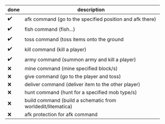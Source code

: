 | done               | description                                                                                                  |
| ------------------ | -------------------------------------------------------------------------------------------------------------|
| :heavy_check_mark: | afk command (go to the specified position and afk there)|
| :heavy_check_mark: | fish command (fish...)|
| :heavy_check_mark: | toss command (toss items onto the ground|
| :heavy_check_mark: | kill command (kill a player)|
| :heavy_check_mark: | army command (summon army and kill a player)|
| :x:                | mine command (mine specified block/s) |
| :x:                | give command (go to the player and toss) |
| :x:                | deliver command (deliver item to the other player) |
| :x:                | hunt command (hunt for a specified mob type/s) |
| :x:                | build command (build a schematic from worldedit/litematica) |
| :x:                | afk protection for afk command |